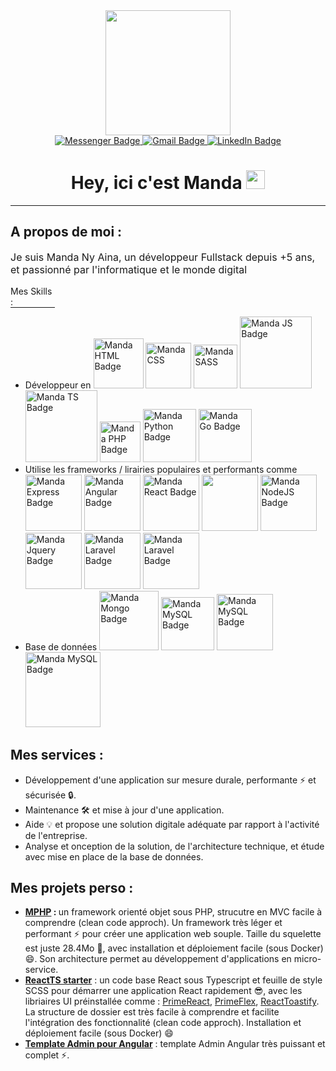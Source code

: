 <div id="badges" align="center">
    <div id="header" align="center">
        <img src="https://media.giphy.com/media/YuKbGGIYMXemhnub3q/giphy.gif"  width="200"/>
    </div>
    <a href="https://www.messenger.com/t/100007329578338" target="_black">
        <img src="https://img.shields.io/badge/Messenger-00B2FF?style=for-the-badge&logo=messenger&logoColor=white" alt="Messenger Badge"/>
    </a>
    <a href="mailto:andrianaivomanda00@gmail.com">
        <img src="https://img.shields.io/badge/Gmail-D14836?style=for-the-badge&logo=gmail&logoColor=white" alt="Gmail Badge"/>
    </a>
    <a href="https://www.linkedin.com/in/manda-ny-aina-andrianaivo-009988187/" target="_black">
        <img src="https://img.shields.io/badge/LinkedIn-blue?style=for-the-badge&logo=linkedin&logoColor=white" alt="LinkedIn Badge"/>
    </a>
    <h1>
        Hey, ici c'est Manda
        <img src="https://media.giphy.com/media/hvRJCLFzcasrR4ia7z/giphy.gif" width="30px"/>
    </h1>
</div>
<hr/>
<div>
    <h2>A propos de moi : </h2>
    <p style="font-size:16px">Je suis Manda Ny Aina, un développeur Fullstack depuis +5 ans, et passionné par l'informatique et le monde digital </p>
    <p style="border-bottom: 1px solid;width: 71px">Mes Skills :</p>
    <ul>
        <li>Développeur en 
            <img src="https://img.shields.io/badge/HTML5-E34F26?style=for-the-badge&logo=html5&logoColor=white" alt="Manda HTML Badge" width="80"/>
            <img src="https://img.shields.io/badge/CSS3-1572B6?style=for-the-badge&logo=css3&logoColor=white" alt="Manda CSS" width="73"/>
            <img src="https://img.shields.io/badge/Sass-CC6699?style=for-the-badge&logo=sass&logoColor=white" alt="Manda SASS" width="70"/>
            <img src="https://img.shields.io/badge/JavaScript-F7DF1E?style=for-the-badge&logo=javascript&logoColor=black" alt="Manda JS Badge" width="115"/> 
            <img src="https://img.shields.io/badge/TypeScript-007ACC?style=for-the-badge&logo=typescript&logoColor=white" alt="Manda TS Badge" width="115"/> 
            <img src="https://img.shields.io/badge/PHP-777BB4?style=for-the-badge&logo=php&logoColor=white" alt="Manda PHP Badge" width="65"/> 
            <img src="https://img.shields.io/badge/Python-14354C?style=for-the-badge&logo=python&logoColor=white" alt="Manda Python Badge" width="85"/>
            <img src="https://img.shields.io/badge/Go-14354C?style=for-the-badge&logo=go&logoColor=white" alt="Manda Go Badge" width="85"/>
        </li>
        <li>
            Utilise les frameworks / lirairies populaires et performants comme 
            <img src="https://img.shields.io/badge/Express.js-404D59?style=for-the-badge" alt="Manda Express Badge" width="90"/>
            <img src="https://img.shields.io/badge/Angular-DD0031?style=for-the-badge&logo=angular&logoColor=white" alt="Manda Angular Badge" width="90"/>
            <img src="https://img.shields.io/badge/React-20232A?style=for-the-badge&logo=react&logoColor=61DAFB" alt="Manda React Badge" width="90"/>
            <img src="https://img.shields.io/badge/Redux-593D88?style=for-the-badge&logo=redux&logoColor=white" width="90"/>
            <img src="https://img.shields.io/badge/Node.js-43853D?style=for-the-badge&logo=node.js&logoColor=white" alt="Manda NodeJS Badge" width="90"/>
            <img src="https://img.shields.io/badge/jQuery-0769AD?style=for-the-badge&logo=jquery&logoColor=white" alt="Manda Jquery Badge" width="90"/>
            <img src="https://img.shields.io/badge/Laravel-FF2D20?style=for-the-badge&logo=laravel&logoColor=white" alt="Manda Laravel Badge" width="90"/>
            <img src="https://img.shields.io/badge/Flask-000000?style=for-the-badge&logo=flask&logoColor=white" alt="Manda Laravel Badge" width="90"/>
        </li>
        <li>
            Base de données  
            <img src="https://img.shields.io/badge/MongoDB-4EA94B?style=for-the-badge&logo=mongodb&logoColor=white" alt="Manda Mongo Badge" width="95"/>
            <img src="https://img.shields.io/badge/SQLite-07405E?style=for-the-badge&logo=sqlite&logoColor=white" alt="Manda MySQL Badge" width="85"/>
            <img src="https://img.shields.io/badge/MySQL-00000F?style=for-the-badge&logo=mysql&logoColor=white" alt="Manda MySQL Badge" width="90"/>
            <img src="https://img.shields.io/badge/PostgreSQL-316192?style=for-the-badge&logo=postgresql&logoColor=white" alt="Manda MySQL Badge" width="120"/>
        </li>
    </ul>
    <h2>Mes services : </h2>
    <ul>
        <li>
            Développement d'une application sur mesure durale, performante ⚡ et sécurisée 🔒.
        </li>
        <li>
            Maintenance 🛠️ et mise à jour d'une application.
        </li>
        <li>
            Aide 💡 et propose une solution digitale adéquate par rapport à l'activité de l'entreprise.
        </li>
        <li>
            Analyse et onception de la solution, de l'architecture technique, et étude avec mise en place de la base de données.
        </li>
    </ul>
    <h2>Mes projets perso : </h2>
    <ul>
        <li>
            <b><a href="https://github.com/MandaNyAina/mphp">MPHP</a> : </b> un framework orienté objet sous PHP, strucutre en MVC facile à comprendre (clean code approch). Un framework très léger et performant ⚡ pour créer une application web souple. Taille du squelette est juste 28.4Mo 🤔, avec installation et déploiement facile (sous Docker) 😄. Son architecture permet au développement d'applications en micro-service.
        </li>
        <li>
            <b><a href="https://www.npmjs.com/package/@mandanyaina/reactts-starter" target="_blank">ReactTS starter</a></b> : un code base React sous Typescript et feuille de style SCSS pour démarrer une application React rapidement 😎, avec les libriaires UI préinstallée comme : 
            <a href="https://www.primefaces.org/primereact">PrimeReact</a>, 
            <a href="https://www.primefaces.org/primeflex">PrimeFlex</a>, 
            <a href="https://www.npmjs.com/package/react-toastify">ReactToastify</a>. 
            La structure de dossier est très facile à comprendre et facilite l'intégration des fonctionnalité (clean code approch). Installation et déploiement facile (sous Docker) 😄
        </li>
        <li>
            <b><a href="https://github.com/MandaNyAina/Admin-angular-template">Template Admin pour Angular</a></b> : template Admin Angular très puissant et complet ⚡. 
        </li>
    </ul>
</div>

<!--
**MandaNyAina/MandaNyAina** is a ✨ _special_ ✨ repository because its `README.md` (this file) appears on your GitHub profile.
<div id="header" align="center">
        <img src="https://media.giphy.com/media/gcOg6zLJc0hN6YZ2i4/giphy.gif"  width="100"/>
    </div>
Here are some ideas to get you started:

- 🔭 I’m currently working on ...
- 🌱 I’m currently learning ...
- 👯 I’m looking to collaborate on ...
- 🤔 I’m looking for help with ...
- 💬 Ask me about ...
- 📫 How to reach me: ...
- 😄 Pronouns: ...
- ⚡ Fun fact: ...
-->
